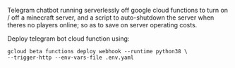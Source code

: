 Telegram chatbot running serverlessly off google cloud functions to turn on / off a minecraft server, and a script to auto-shutdown the server when theres no players online; so as to save on server operating costs.

Deploy telegram bot cloud function using:
```
gcloud beta functions deploy webhook --runtime python38 \
--trigger-http --env-vars-file .env.yaml
```